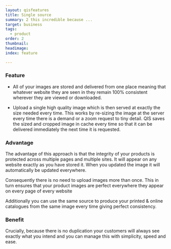 ```yaml
---
layout: qisfeatures
title: Single source
summary: 2 this incredible because ...
target: business
tags:
  - product
order: 2
thumbnail:
headimage:
index: feature

---
```


### Feature ###

+ All of your images are stored and delivered from one place meaning that whatever website they are seen in they remain 100% consistent wherever they are viewed or downloaded.

+ Upload a single high quality image which is then served at exactly the size needed every time.  This works by re-sizing the image at the server every time there is a demand or a zoom request to tiny detail. QIS saves the sized and cropped image in cache every time so that it can be delivered immediately the next time it is requested.

### Advantage ###

The advantage of this approach is that the integrity of your products is protected across multiple pages and multiple sites.  It will appear on any website exactly as you have stored it.  When you updated the image it will automatically be updated everywhere.

Consequently there is no need to upload images more than once. This in turn ensures that your product images are perfect everywhere they appear on every page of every website

Additionally you can use the same source to produce your printed & online catalogues from the same image every time giving perfect consistency.

### Benefit ###

Crucially, because there is no duplication your customers will always see exactly what you intend and you can manage this with simplicity, speed and ease.
